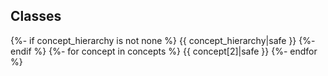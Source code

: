## Classes
{%- if concept_hierarchy is not none %}
{{ concept_hierarchy|safe }}
{%- endif %}
{%- for concept in concepts %}
{{ concept[2]|safe }}
{%- endfor %}
